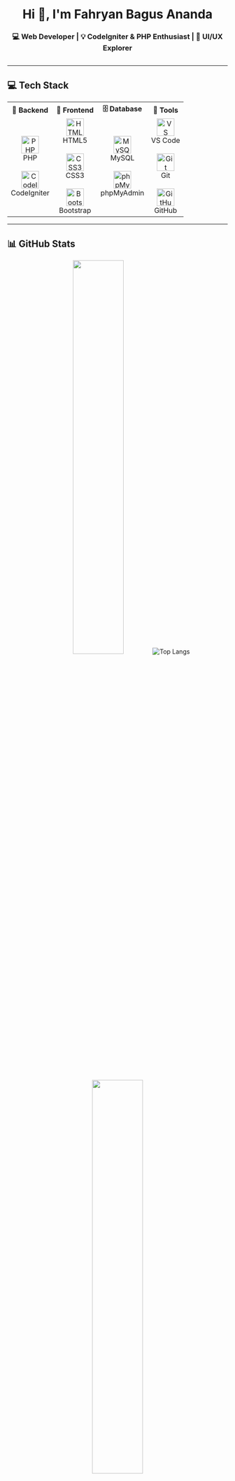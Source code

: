 <h1 align="center">Hi 👋, I'm Fahryan Bagus Ananda</h1>
<h3 align="center">💻 Web Developer | 💡 CodeIgniter & PHP Enthusiast | 🎨 UI/UX Explorer</h3>

<p align="center">
  <img src="https://readme-typing-svg.demolab.com?font=Fira+Code&size=18&duration=2000&pause=1000&color=F67280&center=true&vCenter=true&multiline=true&width=435&height=60&lines=Welcome+to+my+GitHub!;Let's+build+something+awesome+💻" alt="" />
</p>

---

## 💻 Tech Stack

<table align="center">
<tr>
  <th>🧠 Backend</th>
  <th>🎨 Frontend</th>
  <th>🗄️ Database</th>
  <th>🔧 Tools</th>
</tr>
<tr>
  <td align="center">
    <img src="https://cdn.jsdelivr.net/gh/devicons/devicon/icons/php/php-original.svg" width="40" title="PHP"/>
    <br>PHP
    <br><br>
    <img src="https://cdn.jsdelivr.net/gh/devicons/devicon/icons/codeigniter/codeigniter-plain.svg" width="40" title="CodeIgniter"/>
    <br>CodeIgniter
  </td>
  <td align="center">
    <img src="https://cdn.jsdelivr.net/gh/devicons/devicon/icons/html5/html5-original.svg" width="40" title="HTML5"/>
    <br>HTML5
    <br><br>
    <img src="https://cdn.jsdelivr.net/gh/devicons/devicon/icons/css3/css3-original.svg" width="40" title="CSS3"/>
    <br>CSS3
    <br><br>
    <img src="https://cdn.jsdelivr.net/gh/devicons/devicon/icons/bootstrap/bootstrap-original.svg" width="40" title="Bootstrap"/>
    <br>Bootstrap
  </td>
  <td align="center">
    <img src="https://cdn.jsdelivr.net/gh/devicons/devicon/icons/mysql/mysql-original.svg" width="40" title="MySQL"/>
    <br>MySQL
    <br><br>
    <img src="https://www.vectorlogo.zone/logos/phpmyadmin/phpmyadmin-icon.svg" width="40" title="phpMyAdmin"/>
    <br>phpMyAdmin
  </td>
  <td align="center">
    <img src="https://cdn.jsdelivr.net/gh/devicons/devicon/icons/vscode/vscode-original.svg" width="40" title="VS Code"/>
    <br>VS Code
    <br><br>
    <img src="https://cdn.jsdelivr.net/gh/devicons/devicon/icons/git/git-original.svg" width="40" title="Git"/>
    <br>Git
    <br><br>
    <img src="https://cdn.jsdelivr.net/gh/devicons/devicon/icons/github/github-original.svg" width="40" title="GitHub"/>
    <br>GitHub
  </td>
</tr>
</table>

---

## 📊 GitHub Stats

<div align="center">
  <img src="https://github-readme-stats.vercel.app/api?username=fahryan21&show_icons=true&theme=tokyonight&hide_title=true&hide_border=true" width="48%"/>
    <img src="https://github-readme-stats.vercel.app/api/top-langs/?username=fahryan21&layout=compact&theme=tokyonight&hide_border=true" alt="Top Langs">
  <img src="https://github-readme-streak-stats.herokuapp.com?user=fahryan21&theme=tokyonight&hide_border=true" width="48%"/>
</div>

---
---

## 🤝 Connect With Me

<p align="center" style="display: flex; justify-content: center; gap: 24px; flex-wrap: wrap;">
  <a href="https://www.linkedin.com/in/fahryan21" target="_blank" rel="noopener noreferrer" style="display: inline-block; border-radius: 8px; padding: 8px; background-color: #0A66C2; transition: transform 0.3s ease, background-color 0.3s ease;">
    <img src="https://cdn.jsdelivr.net/npm/simple-icons@v9/icons/linkedin.svg" alt="LinkedIn" width="36" height="36" style="filter: invert(1);" />
  </a>
  
  <a href="https://twitter.com/fahryan21" target="_blank" rel="noopener noreferrer" style="display: inline-block; border-radius: 8px; padding: 8px; background-color: #1DA1F2; transition: transform 0.3s ease, background-color 0.3s ease;">
    <img src="https://cdn.jsdelivr.net/npm/simple-icons@v9/icons/twitter.svg" alt="Twitter" width="36" height="36" style="filter: invert(1);" />
  </a>
  
  <a href="mailto:fahryan@example.com" target="_blank" rel="noopener noreferrer" style="display: inline-block; border-radius: 8px; padding: 8px; background-color: #D14836; transition: transform 0.3s ease, background-color 0.3s ease;">
    <img src="https://cdn.jsdelivr.net/npm/simple-icons@v9/icons/gmail.svg" alt="Email" width="36" height="36" style="filter: invert(1);" />
  </a>
  
  <a href="https://github.com/fahryan21" target="_blank" rel="noopener noreferrer" style="display: inline-block; border-radius: 8px; padding: 8px; background-color: #181717; transition: transform 0.3s ease, background-color 0.3s ease;">
    <img src="https://cdn.jsdelivr.net/npm/simple-icons@v9/icons/github.svg" alt="GitHub" width="36" height="36" style="filter: invert(1);" />
  </a>
</p>

<script>
  // Script ini tidak akan berjalan di GitHub README, tapi kamu bisa gunakan CSS inline berikut untuk efek hover
</script>

<style>
  a:hover {
    transform: scale(1.15);
    filter: brightness(1.2);
    cursor: pointer;
  }
</style>

---

<p align="center">
  <img src="https://media.giphy.com/media/qgQUggAC3Pfv687qPC/giphy.gif" width="300" alt="coding gif" />
</p>

<p align="center">
  Terima kasih sudah mampir! Kalau suka salah satu project saya, boleh banget kasih ⭐ ya 🙌
</p>
